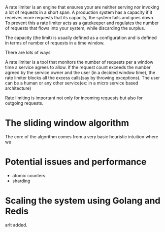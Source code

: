 A rate limiter is an engine that ensures your are neither serving nor invoking a lot of requests in a short span. A production system has a capacity if it receives more requests that its capacity, the system fails and goes down. To prevent this a rate limiter acts as a gatekeeper and regulates the number of requests that flows into your system, while discarding the surplus.

The capacity (the limit) is usually defined as a configuration and is defined in terms of number of requests in a time window.

There are lots of ways 

A rate limiter is a tool that monitors the number of requests per a window time a service agrees to allow. If the request count exceeds the number agreed by the service owner and the user (in a decided window time), the rate limiter blocks all the excess calls(say by throwing exceptions). The user can be a human or any other service(ex: in a micro service based architecture)

Rate limiting is important not only for incoming requests but also for outgoing requests.

# The sliding window algorithm
The core of the algorithm comes from a very basic heuristic intuition where we

# Potential issues and performance
 - atomic counters
 - sharding

# Scaling the system using Golang and Redis
arlt added.
